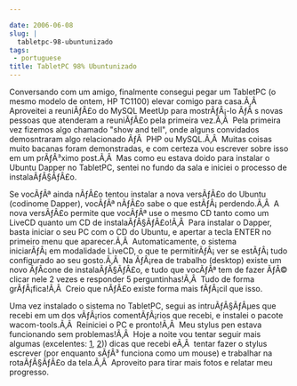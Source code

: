 ```yaml
---

date: 2006-06-08
slug: |
  tabletpc-98-ubuntunizado
tags:
 - portuguese
title: TabletPC 98% Ubuntunizado
---
```


Conversando com um amigo, finalmente consegui pegar um TabletPC (o mesmo
modelo de ontem, HP TC1100) elevar comigo para casa.Ã‚Â  Aproveitei a
reuniÃƒÂ£o do MySQL MeetUp para mostrÃƒÂ¡-lo ÃƒÂ s novas pessoas que
atenderam a reuniÃƒÂ£o pela primeira vez.Ã‚Â  Pela primeira vez fizemos
algo chamado "show and tell", onde alguns convidados demosntraram algo
relacionado ÃƒÂ  PHP ou MySQL.Ã‚Â  Muitas coisas muito bacanas foram
demonstradas, e com certeza vou escrever sobre isso em um prÃƒÂ³ximo
post.Ã‚Â  Mas como eu estava doido para instalar o Ubuntu Dapper no
TabletPC, sentei no fundo da sala e iniciei o processo de
instalaÃƒÂ§ÃƒÂ£o.

Se vocÃƒÂª ainda nÃƒÂ£o tentou instalar a nova versÃƒÂ£o do Ubuntu
(codinome Dapper), vocÃƒÂª nÃƒÂ£o sabe o que estÃƒÂ¡ perdendo.Ã‚Â  A
nova versÃƒÂ£o permite que vocÃƒÂª use o mesmo CD tanto como um LiveCD
quanto um CD de instalaÃƒÂ§ÃƒÂ£o!Ã‚Â  Para instalar o Dapper, basta
iniciar o seu PC com o CD do Ubuntu, e apertar a tecla ENTER no primeiro
menu que aparecer.Ã‚Â  Automaticamente, o sistema iniciarÃƒÂ¡ em
modalidade LiveCD, o que te permitirÃƒÂ¡ ver se estÃƒÂ¡ tudo configurado
ao seu gosto.Ã‚Â  Na ÃƒÂ¡rea de trabalho (desktop) existe um novo
ÃƒÂ­cone de instalaÃƒÂ§ÃƒÂ£o, e tudo que vocÃƒÂª tem de fazer ÃƒÂ©
clicar nele 2 vezes e responder 5 perguntinhas!Ã‚Â  Tudo de forma
grÃƒÂ¡fica!Ã‚Â  Creio que nÃƒÂ£o existe forma mais fÃƒÂ¡cil que isso.

Uma vez instalado o sistema no TabletPC, segui as intruÃƒÂ§ÃƒÂµes que
recebi em um dos vÃƒÂ¡rios comentÃƒÂ¡rios que recebi, e instalei o
pacote wacom-tools.Ã‚Â  Reiniciei o PC e pronto!Ã‚Â  Meu stylus pen
estava funcionando sem problemas!Ã‚Â  Hoje a noite vou tentar seguir
mais algumas (excelentes: [1](http://groundstate.ca/TC1100),
[2](http://linuxwacom.sourceforge.net/index.php/howto/inputdev))) dicas
que recebi eÃ‚Â  tentar fazer o stylus escrever (por enquanto sÃƒÂ³
funciona como um mouse) e trabalhar na rotaÃƒÂ§ÃƒÂ£o da tela.Ã‚Â 
Aproveito para tirar mais fotos e relatar meu progresso.
